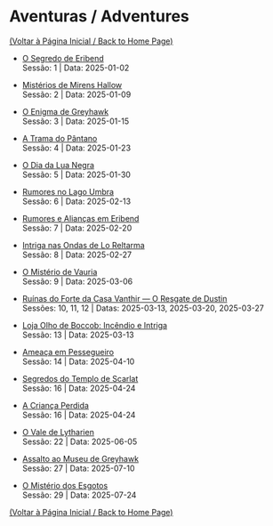 
# Aventuras / Adventures

[(Voltar à Página Inicial / Back to Home Page)](index.md)

- [O Segredo de Eribend](o_segredo_de_eribend.md)  
  Sessão: 1 | Data: 2025-01-02

- [Mistérios de Mirens Hallow](misterios_de_mirens_hallow.md)  
  Sessão: 2 | Data: 2025-01-09

- [O Enigma de Greyhawk](o_enigma_de_greyhawk.md)  
  Sessão: 3 | Data: 2025-01-15

- [A Trama do Pântano](a_trama_do_pantano.md)  
  Sessão: 4 | Data: 2025-01-23

- [O Dia da Lua Negra](o_dia_da_lua_negra.md)  
  Sessão: 5 | Data: 2025-01-30

- [Rumores no Lago Umbra](rumores_no_lago_umbra.md)  
  Sessão: 6 | Data: 2025-02-13

- [Rumores e Alianças em Eribend](rumores_e_aliancas_em_eribend.md)  
  Sessão: 7 | Data: 2025-02-20

- [Intriga nas Ondas de Lo Reltarma](intriga_nas_ondas_de_lo_reltarma.md)  
  Sessão: 8 | Data: 2025-02-27

- [O Mistério de Vauria](o_misterio_de_vauria.md)  
  Sessão: 9 | Data: 2025-03-06

- [Ruínas do Forte da Casa Vanthir — O Resgate de Dustin](resgate_de_dustin_ruinas_forte_vanthir.md)  
  Sessões: 10, 11, 12 | Datas: 2025-03-13, 2025-03-20, 2025-03-27

- [Loja Olho de Boccob: Incêndio e Intriga](incendio_loja_olho_de_boccob.md)  
  Sessão: 13 | Data: 2025-03-13

- [Ameaça em Pessegueiro](ameaca_em_pessegueiro.md)  
  Sessão: 14 | Data: 2025-04-10

- [Segredos do Templo de Scarlat](segredos_templo_scarlat.md)  
  Sessão: 16 | Data: 2025-04-24

- [A Criança Perdida](a_crianca_perdida.md)  
  Sessão: 16 | Data: 2025-04-24

- [O Vale de Lytharien](vale_de_lytharien_aventura.md)  
  Sessão: 22 | Data: 2025-06-05

- [Assalto ao Museu de Greyhawk](assalto_ao_museu_de_greyhawk.md)  
  Sessão: 27 | Data: 2025-07-10

- [O Mistério dos Esgotos](o_misterio_dos_esgotos.md)  
  Sessão: 29 | Data: 2025-07-24

[(Voltar à Página Inicial / Back to Home Page)](index.md)

